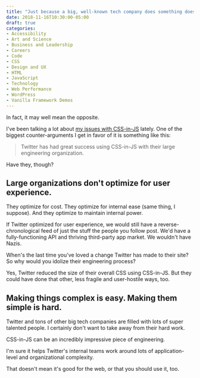 ```yaml
---
title: "Just because a big, well-known tech company does something doesn't mean you should, too"
date: 2018-11-16T10:30:00-05:00
draft: true
categories:
- Accessibility
- Art and Science
- Business and Leadership
- Careers
- Code
- CSS
- Design and UX
- HTML
- JavaScript
- Technology
- Web Performance
- WordPress
- Vanilla Framework Demos
---
```


In fact, it may well mean the opposite.

I've been talking a lot about [my issues with CSS-in-JS](/overengineering-css/) lately. One of the biggest counter-arguments I get in favor of it is something like this:

> Twitter has had great success using CSS-in-JS with their large engineering organization.

Have they, though?

## Large organizations don't optimize for user experience.

They optimize for cost. They optimize for internal ease (same thing, I suppose). And they optimize to maintain internal power.

If Twitter optimized for user experience, we would still have a reverse-chronological feed of just the stuff the people you follow post. We'd have a fully-functioning API and thriving third-party app market. We wouldn't have Nazis.

When's the last time you've loved a change Twitter has made to their site? So why would you idolize their engineering process?

Yes, Twitter reduced the size of their overall CSS using CSS-in-JS. But they could have done that other, less fragile and user-hostile ways, too.

## Making things complex is easy. Making them simple is hard.

Twitter and tons of other big tech companies are filled with lots of super talented people. I certainly don't want to take away from their hard work.

CSS-in-JS can be an incredibly impressive piece of engineering.

I'm sure it helps Twitter's internal teams work around lots of application-level and organizational complexity.

That doesn't mean it's good for the web, or that you should use it, too.